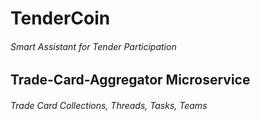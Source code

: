 # TenderCoin
###### *Smart Assistant for Tender Participation*
## Trade-Card-Aggregator Microservice
###### *Trade Card Collections, Threads, Tasks, Teams*



